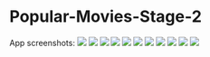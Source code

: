 # Popular-Movies-Stage-2
App screenshots:
![](https://drive.google.com/file/d/0B9iYHHSnFUkIa1VhNjl5NG1CcTg/view?usp=sharing)
![](https://lh6.googleusercontent.com/M_NKHu1SAC087SFdEIYFoJP6dZZMfmDOSi0r_yqORELGynVrj2tVi8_C8KuKEcLbcqvi8g=w1342-h523)
![](https://lh6.googleusercontent.com/M_NKHu1SAC087SFdEIYFoJP6dZZMfmDOSi0r_yqORELGynVrj2tVi8_C8KuKEcLbcqvi8g=w1342-h523)
![](https://lh6.googleusercontent.com/M_NKHu1SAC087SFdEIYFoJP6dZZMfmDOSi0r_yqORELGynVrj2tVi8_C8KuKEcLbcqvi8g=w1342-h523)
![](https://lh6.googleusercontent.com/M_NKHu1SAC087SFdEIYFoJP6dZZMfmDOSi0r_yqORELGynVrj2tVi8_C8KuKEcLbcqvi8g=w1342-h523)
![](https://lh6.googleusercontent.com/M_NKHu1SAC087SFdEIYFoJP6dZZMfmDOSi0r_yqORELGynVrj2tVi8_C8KuKEcLbcqvi8g=w1342-h523)
![](https://lh6.googleusercontent.com/M_NKHu1SAC087SFdEIYFoJP6dZZMfmDOSi0r_yqORELGynVrj2tVi8_C8KuKEcLbcqvi8g=w1342-h523)
![](https://lh6.googleusercontent.com/M_NKHu1SAC087SFdEIYFoJP6dZZMfmDOSi0r_yqORELGynVrj2tVi8_C8KuKEcLbcqvi8g=w1342-h523)
![](https://lh6.googleusercontent.com/M_NKHu1SAC087SFdEIYFoJP6dZZMfmDOSi0r_yqORELGynVrj2tVi8_C8KuKEcLbcqvi8g=w1342-h523)
![](https://lh6.googleusercontent.com/M_NKHu1SAC087SFdEIYFoJP6dZZMfmDOSi0r_yqORELGynVrj2tVi8_C8KuKEcLbcqvi8g=w1342-h523)
![](https://lh6.googleusercontent.com/M_NKHu1SAC087SFdEIYFoJP6dZZMfmDOSi0r_yqORELGynVrj2tVi8_C8KuKEcLbcqvi8g=w1342-h523)
